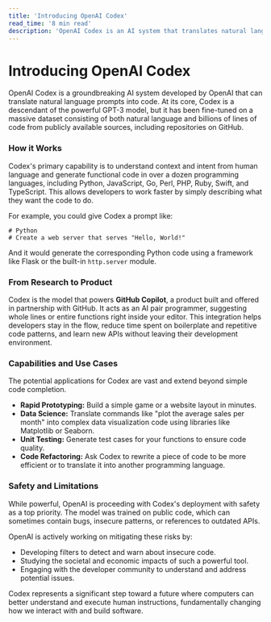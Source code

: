 ```yaml
---
title: 'Introducing OpenAI Codex'
read_time: '8 min read'
description: 'OpenAI Codex is an AI system that translates natural language to code. It is a descendant of GPT-3, trained on both text and billions of lines of public code, making it a powerful programming assistant.'
---
```


# Introducing OpenAI Codex

OpenAI Codex is a groundbreaking AI system developed by OpenAI that can translate natural language prompts into code. At its core, Codex is a descendant of the powerful GPT-3 model, but it has been fine-tuned on a massive dataset consisting of both natural language and billions of lines of code from publicly available sources, including repositories on GitHub.

### How it Works

Codex's primary capability is to understand context and intent from human language and generate functional code in over a dozen programming languages, including Python, JavaScript, Go, Perl, PHP, Ruby, Swift, and TypeScript. This allows developers to work faster by simply describing what they want the code to do.

For example, you could give Codex a prompt like:

```
# Python
# Create a web server that serves "Hello, World!"
```

And it would generate the corresponding Python code using a framework like Flask or the built-in `http.server` module.

### From Research to Product

Codex is the model that powers **GitHub Copilot**, a product built and offered in partnership with GitHub. It acts as an AI pair programmer, suggesting whole lines or entire functions right inside your editor. This integration helps developers stay in the flow, reduce time spent on boilerplate and repetitive code patterns, and learn new APIs without leaving their development environment.

### Capabilities and Use Cases

The potential applications for Codex are vast and extend beyond simple code completion.

- **Rapid Prototyping:** Build a simple game or a website layout in minutes.
- **Data Science:** Translate commands like "plot the average sales per month" into complex data visualization code using libraries like Matplotlib or Seaborn.
- **Unit Testing:** Generate test cases for your functions to ensure code quality.
- **Code Refactoring:** Ask Codex to rewrite a piece of code to be more efficient or to translate it into another programming language.

### Safety and Limitations

While powerful, OpenAI is proceeding with Codex's deployment with safety as a top priority. The model was trained on public code, which can sometimes contain bugs, insecure patterns, or references to outdated APIs.

OpenAI is actively working on mitigating these risks by:

- Developing filters to detect and warn about insecure code.
- Studying the societal and economic impacts of such a powerful tool.
- Engaging with the developer community to understand and address potential issues.

Codex represents a significant step toward a future where computers can better understand and execute human instructions, fundamentally changing how we interact with and build software.
